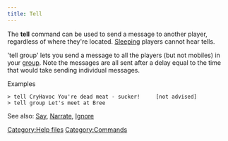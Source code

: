 ```yaml
---
title: Tell
---
```


The **tell** command can be used to send a message to another player,
regardless of where they're located. [Sleeping](Sleep "wikilink")
players cannot hear tells.

'tell group' lets you send a message to all the players (but not
mobiles) in your [group](group "wikilink"). Note the messages are all
sent after a delay equal to the time that would take sending individual
messages.

Examples

`> tell CryHavoc You're dead meat - sucker!     [not advised]`
`> tell group Let's meet at Bree`

See also: [Say](Say "wikilink"), [Narrate](Narrate "wikilink"),
[Ignore](Ignore "wikilink")

[Category:Help files](Category:Help_files "wikilink")
[Category:Commands](Category:Commands "wikilink")